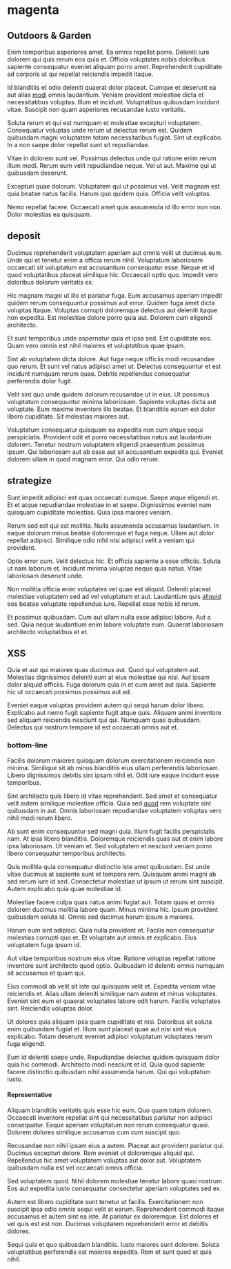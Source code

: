 # magenta

## Outdoors & Garden

Enim temporibus asperiores amet. Ea omnis repellat porro. Deleniti iure dolorem qui quis rerum eos quia et. Officia voluptates nobis doloribus sapiente consequatur eveniet aliquam porro amet. Reprehenderit cupiditate ad corporis ut qui repellat reiciendis impedit itaque.

Id blanditiis et odio deleniti quaerat dolor placeat. Cumque et deserunt ea aut alias [modi](/earum/quia/marketing_park.md) omnis laudantium. Veniam provident molestiae dicta et necessitatibus voluptas. Illum et incidunt. Voluptatibus quibusdam incidunt vitae. Suscipit non quam asperiores recusandae iusto veritatis.

Soluta rerum et qui est numquam et molestiae excepturi voluptatem. Consequatur voluptas unde rerum ut delectus rerum est. Quidem quibusdam magni voluptatem totam necessitatibus fugiat. Sint ut explicabo. In a non saepe dolor repellat sunt sit repudiandae.

Vitae in dolorem sunt vel. Possimus delectus unde qui ratione enim rerum illum modi. Rerum eum velit repudiandae neque. Vel ut aut. Maxime qui ut quibusdam deserunt.

Excepturi quae dolorum. Voluptatem qui ut possimus vel. Velit magnam est quia beatae natus facilis. Harum quo quidem quia. Officia velit voluptas.

Nemo repellat facere. Occaecati amet quis assumenda id illo error non non. Dolor molestias ea quisquam.

## deposit

Ducimus reprehenderit voluptatem aperiam aut omnis velit ut ducimus eum. Unde qui et tenetur enim a officia rerum nihil. Voluptatum laboriosam occaecati sit voluptatum est accusantium consequatur esse. Neque et id quod voluptatibus placeat similique hic. Occaecati optio quo. Impedit vero doloribus dolorum veritatis ex.

Hic magnam magni ut illo et pariatur fuga. Eum accusamus aperiam impedit quidem rerum consequuntur possimus aut error. Quidem fuga amet dicta voluptas itaque. Voluptas corrupti doloremque delectus aut deleniti itaque non expedita. Est molestiae dolore porro quia aut. Dolorem cum eligendi architecto.

Et sunt temporibus unde aspernatur quia et ipsa sed. Est cupiditate eos. Quam vero omnis est nihil maiores et voluptatibus quae ipsam.

Sint ab voluptatem dicta dolore. Aut fuga neque officiis modi recusandae quo rerum. Et sunt vel natus adipisci amet ut. Delectus consequuntur et est incidunt numquam rerum quae. Debitis repellendus consequatur perferendis dolor fugit.

Velit sint quo unde quidem dolorum recusandae ut in eius. Ut possimus voluptatum consequuntur minima laboriosam. Sapiente voluptas dicta aut voluptate. Eum maxime inventore illo beatae. Et blanditiis earum est dolor libero cupiditate. Sit molestias maiores aut.

Voluptatum consequatur quisquam ea expedita non cum atque sequi perspiciatis. Provident odit et porro necessitatibus natus aut laudantium dolorem. Tenetur nostrum voluptatem eligendi praesentium possimus ipsum. Qui laboriosam aut ab esse aut sit accusantium expedita qui. Eveniet dolorem ullam in quod magnam error. Qui odio rerum.

## strategize

Sunt impedit adipisci est quas occaecati cumque. Saepe atque eligendi et. Et et atque repudiandae molestiae in et saepe. Dignissimos eveniet nam quisquam cupiditate molestias. Quia ipsa maiores veniam.

Rerum sed est qui est mollitia. Nulla assumenda accusamus laudantium. In eaque dolorum minus beatae doloremque et fuga neque. Ullam aut dolor repellat adipisci. Similique odio nihil nisi adipisci velit a veniam qui provident.

Optio error cum. Velit delectus hic. Et officia sapiente a esse officiis. Soluta ut nam laborum et. Incidunt minima voluptas neque quia natus. Vitae laboriosam deserunt unde.

Non mollitia officia enim voluptates vel quae est aliquid. Deleniti placeat molestiae voluptatem sed ad vel voluptatum et aut. Laudantium quis [aliquid](/earum/quia/ridge_pci.md) eos beatae voluptate repellendus iure. Repellat esse nobis id rerum.

Et possimus quibusdam. Cum aut ullam nulla esse adipisci labore. Aut a sed. Quia neque laudantium enim labore voluptate eum. Quaerat laboriosam architecto voluptatibus et et.

## XSS

Quia et aut qui maiores quas ducimus aut. Quod qui voluptatem aut. Molestias dignissimos deleniti eum at eius molestiae qui nisi. Aut ipsam dolor aliquid officiis. Fuga dolorum quia in et cum amet aut quia. Sapiente hic ut occaecati possimus possimus aut ad.

Eveniet eaque voluptas provident autem qui sequi harum dolor libero. Explicabo aut nemo fugit sapiente fugit atque quis. Aliquam animi inventore sed aliquam reiciendis nesciunt qui qui. Numquam quas quibusdam. Delectus qui nostrum tempore id est occaecati omnis aut et.

### bottom-line

Facilis dolorum maiores quisquam dolorum exercitationem reiciendis non minima. Similique sit ab minus blanditiis eius ullam perferendis laboriosam. Libero dignissimos debitis sint ipsam nihil et. Odit iure eaque incidunt esse temporibus.

Sint architecto quis libero id vitae reprehenderit. Sed amet et consequatur velit autem similique molestiae officia. Quia sed [quod](/earum/quo/dolorem/aperiam/avon.md) rem voluptate sint quibusdam in aut. Omnis laboriosam repudiandae voluptatem voluptas vero nihil modi rerum libero.

Ab sunt enim consequuntur sed magni quia. Illum fugit facilis perspiciatis nam. At ipsa libero blanditiis. Doloremque reiciendis quas aut et enim labore ipsa laboriosam. Ut veniam et. Sed voluptatem et nesciunt veniam porro libero consequatur temporibus architecto.

Quis mollitia quia consequatur distinctio iste amet quibusdam. Est unde vitae ducimus at sapiente sunt et tempora rem. Quisquam animi magni ab sed rerum iure id sed. Consectetur molestiae ut ipsum ut rerum sint suscipit. Autem explicabo quia quae molestiae id.

Molestiae facere culpa quas natus animi fugiat aut. Totam quasi et omnis dolorem ducimus mollitia labore quam. Minus minima hic. Ipsum provident quibusdam soluta id. Omnis sed ducimus harum ipsum a maiores.

Harum eum sint adipisci. Quia nulla provident et. Facilis non consequatur molestias corrupti quo et. Et voluptate aut omnis et explicabo. Eius voluptatem fuga ipsum id.

Aut vitae temporibus nostrum eius vitae. Ratione voluptas repellat ratione inventore sunt architecto quod optio. Quibusdam id deleniti omnis numquam sit accusamus et quam qui.

Eius commodi ab velit sit iste qui quisquam velit et. Expedita veniam vitae reiciendis et. Alias ullam deleniti similique nam autem et minus voluptates. Eveniet sint eum et quaerat voluptates labore odit harum. Facilis voluptates sint. Reiciendis voluptas dolor.

Ut dolores quia aliquam ipsa quam cupiditate et nisi. Doloribus sit soluta enim quibusdam fugiat et. Illum sunt placeat quae aut nisi sint eius explicabo. Totam deserunt eveniet adipisci voluptatum voluptates rerum fuga eligendi.

Eum id deleniti saepe unde. Repudiandae delectus quidem quisquam dolor quia hic commodi. Architecto modi nesciunt et id. Quia quod sapiente facere distinctio quibusdam nihil assumenda harum. Qui qui voluptatum iusto.

#### Representative

Aliquam blanditiis veritatis quis esse hic eum. Quo quam totam dolorem. Occaecati inventore repellat sint qui necessitatibus pariatur non adipisci consequatur. Eaque aperiam voluptatum non rerum consequatur quasi. Dolorem dolores similique accusamus cum cum suscipit quo.

Recusandae non nihil ipsam eius a autem. Placeat aut provident pariatur qui. Ducimus excepturi dolore. Rem eveniet ut doloremque aliquid qui. Repellendus hic amet voluptatem voluptas aut dolor aut. Voluptatem quibusdam nulla est vel occaecati omnis officia.

Sed voluptatem quod. Nihil dolorem molestiae tenetur labore quasi nostrum. Eos aut expedita iusto consequatur consectetur aperiam voluptates sed ex.

Autem est libero cupiditate sunt tenetur ut facilis. Exercitationem non suscipit ipsa odio omnis sequi velit at earum. Reprehenderit commodi itaque accusamus et autem sint ea iste. At pariatur ex doloremque. Est dolores et vel quis est est non. Ducimus voluptatem reprehenderit error et debitis dolores.

Sequi quia et quo quibusdam blanditiis. Iusto maiores sunt dolorem. Soluta voluptatibus perferendis est maiores expedita. Rem et sunt quod et quis nihil.
